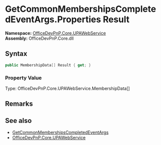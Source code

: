 # GetCommonMembershipsCompletedEventArgs.Properties Result
  

**Namespace:** [OfficeDevPnP.Core.UPAWebService](OfficeDevPnP.Core.UPAWebService.md)  
**Assembly:** OfficeDevPnP.Core.dll  
## Syntax
```C#
public MembershipData[] Result { get; }
```

### Property Value
Type: OfficeDevPnP.Core.UPAWebService.MembershipData[]  

## Remarks 

## See also
- [GetCommonMembershipsCompletedEventArgs](OfficeDevPnP.Core.UPAWebService.GetCommonMembershipsCompletedEventArgs.md) 
- [OfficeDevPnP.Core.UPAWebService](OfficeDevPnP.Core.UPAWebService.md)
